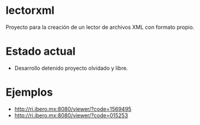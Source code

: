 # lectorxml

Proyecto para la creación de un lector de archivos XML con formato propio.

# Estado actual

- Desarrollo detenido proyecto olvidado y libre.

# Ejemplos

- http://ri.ibero.mx:8080/viewer/?code=1569495
- http://ri.ibero.mx:8080/viewer/?code=015253

